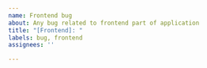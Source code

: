 ```yaml
---
name: Frontend bug
about: Any bug related to frontend part of application
title: "[Frontend]: "
labels: bug, frontend
assignees: ''

---
```



